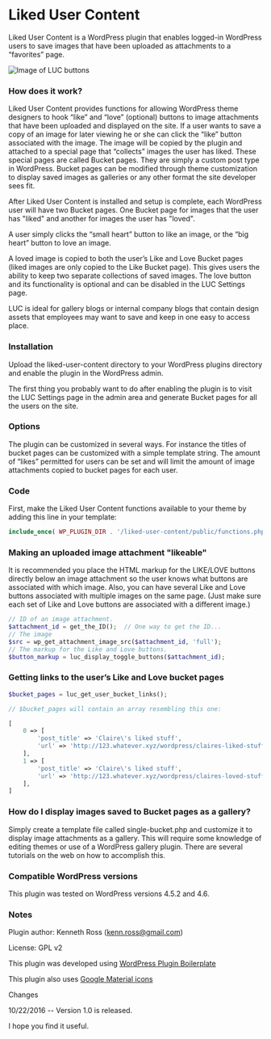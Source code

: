 # Liked User Content
Liked User Content is a WordPress plugin that enables logged-in WordPress users to save images that have been uploaded as attachments to a “favorites” page.

![Image of LUC buttons](https://cldup.com/3-ZU8kqPmH-3000x3000.png)

### How does it work?
Liked User Content provides functions for allowing WordPress theme designers to hook “like” and “love” (optional) buttons to image attachments that have been uploaded and displayed on the site. If a user wants to save a copy of an image for later viewing he or she can click the “like” button associated with the image. The image will be copied by the plugin and attached to a special page that “collects” images the user has liked. These special pages are called Bucket pages. They are simply a custom post type in WordPress. Bucket pages can be modified through theme customization to display saved images as galleries or any other format the site developer sees fit.

After Liked User Content is installed and setup is complete, each WordPress user will have two Bucket pages. One Bucket page for images that the user has "liked" and another for images the user has "loved".

A user simply clicks the “small heart” button to like an image, or the “big heart” button to love an image.

A loved image is copied to both the user’s Like and Love Bucket pages (liked images are only copied to the Like Bucket page). This gives users the ability to keep two separate collections of saved images. The love button and its functionality is optional and can be disabled in the LUC Settings page.

LUC is ideal for gallery blogs or internal company blogs that contain design assets that employees may want to save and keep in one easy to access place.

### Installation
Upload the liked-user-content directory to your WordPress plugins directory and enable the plugin in the WordPress admin.

The first thing you probably want to do after enabling the plugin is to visit the LUC Settings page in the admin area and generate Bucket pages for all the users on the site.

### Options
The plugin can be customized in several ways. For instance the titles of bucket pages can be customized with a simple template string. The amount of “likes” permitted for users can be set and will limit the amount of image attachments copied to bucket pages for each user.

### Code
First, make the Liked User Content functions available to your theme by adding this line in your template:
```php
include_once( WP_PLUGIN_DIR . '/liked-user-content/public/functions.php' );
```

### Making an uploaded image attachment "likeable"
It is recommended you place the HTML markup for the LIKE/LOVE buttons directly below an image attachment so the user knows what buttons are associated with which image. Also, you can have several Like and Love buttons associated with multiple images on the same page. (Just make sure each set of Like and Love buttons are associated with a different image.)

```php
// ID of an image attachment.
$attachment_id = get_the_ID();	// One way to get the ID...
// The image
$src = wp_get_attachment_image_src($attachment_id, 'full');
// The markup for the Like and Love buttons.
$button_markup = luc_display_toggle_buttons($attachment_id);

```

### Getting links to the user’s Like and Love bucket pages
```php
$bucket_pages = luc_get_user_bucket_links();

// $bucket_pages will contain an array resembling this one:

[
    0 => [
        'post_title' => 'Claire\'s liked stuff',
        'url' => 'http://123.whatever.xyz/wordpress/claires-liked-stuff'
    ],
    1 => [
        'post_title' => 'Claire\'s liked stuff',
        'url' => 'http://123.whatever.xyz/wordpress/claires-loved-stuff'
    ],
]
```

### How do I display images saved to Bucket pages as a gallery?
Simply create a template file called single-bucket.php and customize it to display image attachments as a gallery. This will require some knowledge of editing themes or use of a WordPress gallery plugin. There are several tutorials on the web on how to accomplish this.

### Compatible WordPress versions
This plugin was tested on WordPress versions 4.5.2 and 4.6.

### Notes
Plugin author: Kenneth Ross (kenn.ross@gmail.com)

License: GPL v2

This plugin was developed using [WordPress Plugin Boilerplate](https://github.com/DevinVinson/WordPress-Plugin-Boilerplate)

This plugin also uses [Google Material icons](https://design.google.com/icons/)

Changes

10/22/2016 -- Version 1.0 is released.

I hope you find it useful.